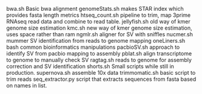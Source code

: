 
bwa.sh	Basic bwa alignment
genomeStats.sh	makes STAR index which provides fasta length metrics
htseq_count.sh	pipeline to trim, map 3prime RNAseq read data and combine to read table.
jellyfish.sh	old way of kmer genome size estimation
kmc.sh	new way of kmer genome size estimation, uses space rather than ram
ngmlr.sh	aligner for SV with sniffles
nucmer.sh	mummer SV identification from reads to genome mapping
oneLiners.sh	bash common  bioinformatics manipulations
pacbioSV.sh	approach to identify SV from pacbio mapping to assembly
pblat.sh	align transcriptome to genome to manually check SV
ragtag.sh	reads to genome for assembly correction and SV identification
shorts.sh	Small scripts while still in production.
supernova.sh	assemble 10x data
trimmomatic.sh	basic script to trim reads
seq_extractor.py	script that extracts sequences from fasta based on names in list.